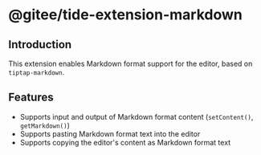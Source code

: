 # @gitee/tide-extension-markdown

## Introduction

This extension enables Markdown format support for the editor, based on `tiptap-markdown`.

## Features

- Supports input and output of Markdown format content (`setContent()`, `getMarkdown()`)
- Supports pasting Markdown format text into the editor
- Supports copying the editor's content as Markdown format text
